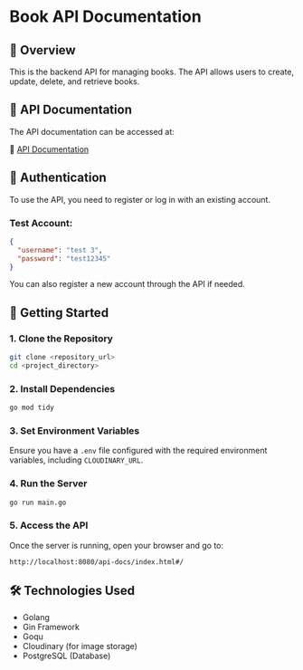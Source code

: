 # Book API Documentation

## 📌 Overview

This is the backend API for managing books. The API allows users to create, update, delete, and retrieve books.

## 📖 API Documentation

The API documentation can be accessed at:

🔗 [API Documentation](https://go-sanber64-quiz3.onrender.com/api-docs/index.html)

## 🔑 Authentication

To use the API, you need to register or log in with an existing account.

### Test Account:

```json
{
  "username": "test 3",
  "password": "test12345"
}
```

You can also register a new account through the API if needed.

## 🚀 Getting Started

### 1. Clone the Repository

```sh
git clone <repository_url>
cd <project_directory>
```

### 2. Install Dependencies

```sh
go mod tidy
```

### 3. Set Environment Variables

Ensure you have a `.env` file configured with the required environment variables, including `CLOUDINARY_URL`.

### 4. Run the Server

```sh
go run main.go
```

### 5. Access the API

Once the server is running, open your browser and go to:

```
http://localhost:8080/api-docs/index.html#/
```

## 🛠 Technologies Used

- Golang
- Gin Framework
- Goqu
- Cloudinary (for image storage)
- PostgreSQL (Database)
